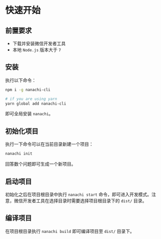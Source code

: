# 快速开始

## 前置要求

* 下载并安装微信开发者工具
* 本地 `Node.js` 版本大于 `7`

## 安装

执行以下命令：

```bash
npm i -g nanachi-cli

# if you are using yarn
yarn global add nanachi-cli
```

即可全局安装 `nanachi`。

## 初始化项目

执行一下命令可以在当前目录新建一个项目：

```bash
nanachi init
```

回答数个问题即可生成一个新项目。

## 启动项目

初始化之后在项目根目录中执行 `nanachi start` 命令，即可进入开发模式。注意，微信开发者工具在选择目录时需要选择项目根目录下的 `dist/` 目录。

## 编译项目

在项目根目录执行 `nanachi build` 即可编译项目至 `dist/` 目录下。